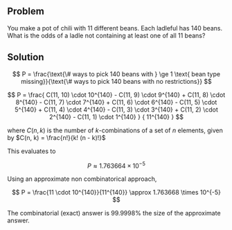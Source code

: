 ## Problem

 You make a pot of chili with 11 different beans. Each ladleful has 140 beans. What is the odds of a ladle not containing at least one of all 11 beans?

 ## Solution

 $$
 P = \frac{\text{\# ways to pick 140 beans with } \ge 1 \text{ bean type missing}}{\text{\# ways to pick 140 beans with no restrictions}}
 $$

 $$
 P = \frac{
    C(11, 10) \cdot 10^{140} - 
    C(11, 9) \cdot 9^{140} +  
    C(11, 8) \cdot 8^{140} - 
    C(11, 7) \cdot 7^{140} +  
    C(11, 6) \cdot 6^{140} - 
    C(11, 5) \cdot 5^{140} +  
    C(11, 4) \cdot 4^{140} - 
    C(11, 3) \cdot 3^{140} +  
    C(11, 2) \cdot 2^{140} - 
    C(11, 1) \cdot 1^{140} 
    } { 11^{140} }
$$

where $C(n, k)$ is the number of $k$-combinations of a set of $n$ elements, given by $C(n, k) = \frac{n!}{k! (n - k)!}$

This evaluates to

$$
P \approx 1.763664 \times 10^{-5}
$$

Using an approximate non combinatorical approach,

$$
P = \frac{11 \cdot 10^{140}}{11^{140}} \approx 1.763668 \times 10^{-5}
$$

The combinatorial (exact) answer is 99.9998\% the size of the approximate answer.